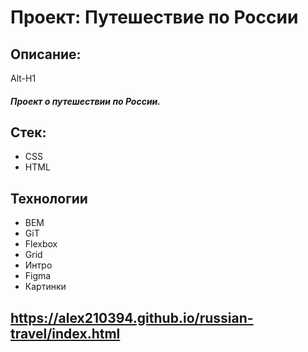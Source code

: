 # Проект: Путешествие по России
## Описание:
Alt-H1
##### Проект о путешествии по России.
## Стек:
* CSS
* HTML
## Технологии
* BEM
* GiT
* Flexbox
* Grid
* Интро
* Figma
* Картинки

## https://alex210394.github.io/russian-travel/index.html

